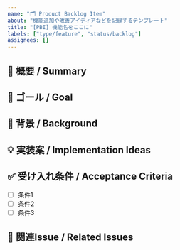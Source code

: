 ```yaml
---
name: "🗂 Product Backlog Item"
about: "機能追加や改善アイディアなどを記録するテンプレート"
title: "[PBI] 機能名をここに"
labels: ["type/feature", "status/backlog"]
assignees: []
---
```


## 📝 概要 / Summary
<!-- 追加したい機能や改善案の概要を記入 -->

## 🎯 ゴール / Goal
<!-- 何が実現できるようになるか、どんな価値をもたらすか -->

## 🚩 背景 / Background
<!-- なぜ必要か？今どんな問題があるのか -->

## 💡 実装案 / Implementation Ideas
<!-- 技術的方針、実現方法のアイディアなどを箇条書き -->

## ✅ 受け入れ条件 / Acceptance Criteria
- [ ] 条件1
- [ ] 条件2
- [ ] 条件3

## 🧭 関連Issue / Related Issues
<!-- 関連するIssueがあれば番号やリンクを記載 -->

